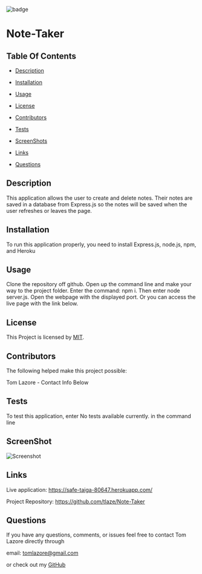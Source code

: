 

  ![badge](https://img.shields.io/badge/license-MIT-brightgreen)
  
  # Note-Taker
  

  ## Table Of Contents

  * [Description](#description)

  * [Installation](#installation)

  * [Usage](#usage)

  * [License](#license)

  * [Contributors](#contributors)

  * [Tests](#tests)

  * [ScreenShots](#screenshots)

  * [Links](#links)

  * [Questions](#questions)

  ## Description

  This application allows the user to create and delete notes. Their notes are saved in a database from Express.js so the notes will be saved when the user refreshes or leaves the page.
  
  ## Installation

  To run this application properly, you need to install Express.js, node.js, npm, and Heroku
  

  ## Usage
  
  Clone the repository off github. Open up the command line and make your way to the project folder. Enter the command: npm i. Then enter node server.js. Open the webpage with the displayed port. Or you can access the live page with the link below.
  
  
  ## License
  
  This Project is licensed by [MIT](https://choosealicense.com/licenses/mit/).
  
  ## Contributors
  
  The following helped make this project possible:

  Tom Lazore - Contact Info Below
  
  
  ## Tests
  
  To test this application, enter No tests available currently. in the command line

  ## ScreenShot

  ![Screenshot](C:/Users/tl524/Desktop/Note-Taker/assets/images/screenshot2.png)

  ## Links

  Live application: https://safe-taiga-80647.herokuapp.com/

  Project Repository: https://github.com/tlaze/Note-Taker
  
  
  ## Questions

  If you have any questions, comments, or issues feel free to contact Tom Lazore directly through
  
  email: tomlazore@gmail.com

  or check out my [GitHub](https://github.com/tlaze)

  
